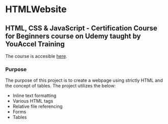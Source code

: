 # HTMLWebsite
## HTML, CSS & JavaScript - Certification Course for Beginners course on Udemy taught by YouAccel Training 

The course is accesible [here](https://www.udemy.com/course/html-css-javascript-certification-course-for-beginners/). 

### Purpose
The purpose of this project is to create a webpage using strictly HTML and the concept of tables. The project utilizes the below: 
* Inline text formatting
* Various HTML tags
* Relative file referencing 
* Forms
* Tables


